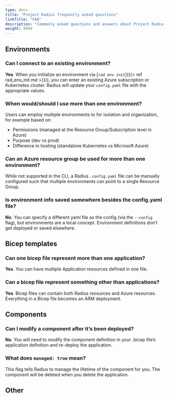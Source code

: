 ```yaml
---
type: docs
title: "Project Radius frequently asked questions"
linkTitle: "FAQ"
description: "Commonly asked questions and answers about Project Radius"
weight: 9999
---
```


## Environments

### Can I connect to an existing environment?

**Yes**. When you initialize an environment via [`rad env init`]({{< ref rad_env_init.md >}})), you can enter an existing Azure subscription or Kubernetes cluster. Radius will update your `config.yaml` file with the appropriate values.

### When would/should I use more than one environment?

Users can employ multiple environments to for isolation and organization, for example based on:
- Permissions (managed at the Resource Group/Subscription level in Azure)
- Purpose (dev vs prod)
- Difference in hosting (standalone Kubernetes vs Microsoft Azure)

### Can an Azure resource group be used for more than one environment?

While not supported in the CLI, a Radius `.config.yaml` file can be manually configured such that multiple environments can point to a single Resource Group.

### Is environment info saved somewhere besides the config.yaml file?

**No**. You can specify a different yaml file as the config (via the `--config` flag), but environments are a local concept. Environment definitions don’t get deployed or saved elsewhere.

## Bicep templates

### Can one bicep file represent more than one application?

**Yes**. You can have multiple Application resources defined in one file.

### Can a bicep file represent something other than applications?

**Yes**. Bicep files can contain both Radius reosurces and Azure resources. Everything in a Bicep file becomes an ARM deployment.

## Components

### Can I modify a component after it’s been deployed?

**No**. You will need to modify the component definition in your .bicep file’s application definition and re-deploy the application.

### What does `managed: true` mean?

This flag tells Radius to manage the lifetime of the component for you. The component will be deleted when you delete the application.

## Other